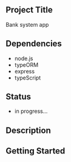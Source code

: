 ## Project Title

Bank system app

## Dependencies

- node.js
- typeORM 
- express 
- typeScript 

## Status

- in progress...

## Description


## Getting Started

